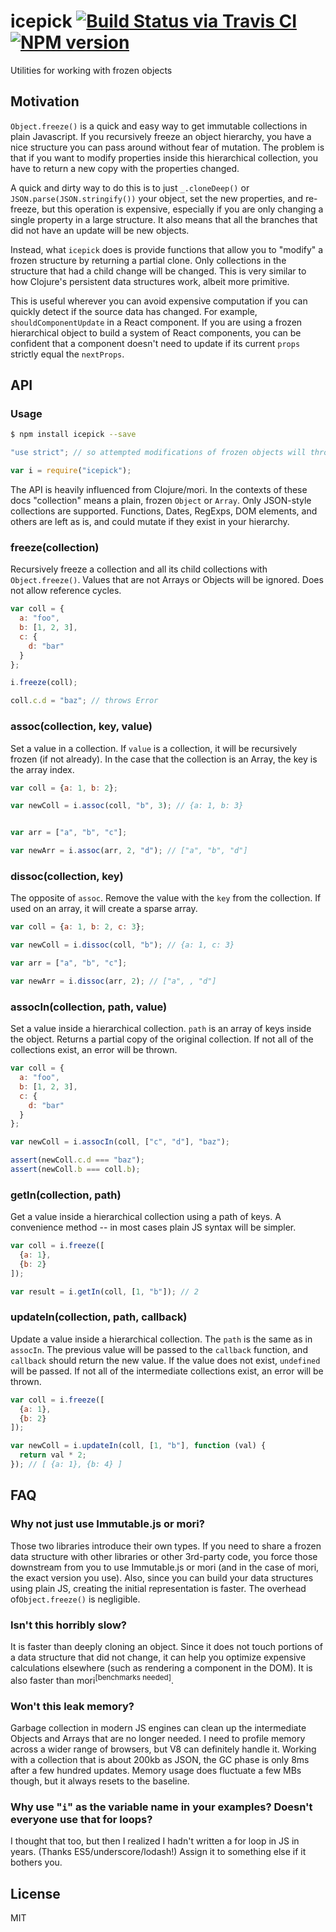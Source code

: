 # icepick [![Build Status via Travis CI](https://travis-ci.org/aearly/icepick.svg?branch=master)](https://travis-ci.org/aearly/icepick) [![NPM version](http://img.shields.io/npm/v/icepick.svg)](https://www.npmjs.org/package/icepick)

Utilities for working with frozen objects

## Motivation

`Object.freeze()` is a quick and easy way to get immutable collections in plain Javascript.  If you recursively freeze an object hierarchy, you have a nice structure you can pass around without fear of mutation.  The problem is that if you want to modify properties inside this hierarchical collection, you have to return a new copy with the properties changed.

A quick and dirty way to do this is to just `_.cloneDeep()` or `JSON.parse(JSON.stringify())` your object, set the new properties, and re-freeze, but this operation is expensive, especially if you are only changing a single property in a large structure.  It also means that all the branches that did not have an update will be new objects.

Instead, what `icepick` does is provide functions that allow you to "modify" a frozen structure by returning a partial clone.  Only collections in the structure that had a child change will be changed.  This is very similar to how Clojure's persistent data structures work, albeit more primitive.

This is useful wherever you can avoid expensive computation if you can quickly detect if the source data has changed.  For example, `shouldComponentUpdate` in a React component.  If you are using a frozen hierarchical object to build a system of React components, you can be confident that a component doesn't need to update if its current `props` strictly equal the `nextProps`.

## API

### Usage

```bash
$ npm install icepick --save
```

```javascript
"use strict"; // so attempted modifications of frozen objects will throw errors

var i = require("icepick");
```

The API is heavily influenced from Clojure/mori.  In the contexts of these docs "collection" means a plain, frozen `Object` or `Array`.  Only JSON-style collections are supported.  Functions, Dates, RegExps, DOM elements, and others are left as is, and could mutate if they exist in your hierarchy.

### freeze(collection)

Recursively freeze a collection and all its child collections with `Object.freeze()`. Values that are not Arrays or Objects will be ignored.  Does not allow reference cycles.

```javascript
var coll = {
  a: "foo",
  b: [1, 2, 3],
  c: {
    d: "bar"
  }
};

i.freeze(coll);

coll.c.d = "baz"; // throws Error
```


### assoc(collection, key, value)

Set a value in a collection.  If `value` is a collection, it will be recursively frozen (if not already).  In the case that the collection is an Array, the key is the array index.

```javascript
var coll = {a: 1, b: 2};

var newColl = i.assoc(coll, "b", 3); // {a: 1, b: 3}


var arr = ["a", "b", "c"];

var newArr = i.assoc(arr, 2, "d"); // ["a", "b", "d"]
```


### dissoc(collection, key)

The opposite of `assoc`.  Remove the value with the `key` from the collection.  If used on an array, it will create a sparse array.

```javascript
var coll = {a: 1, b: 2, c: 3};

var newColl = i.dissoc(coll, "b"); // {a: 1, c: 3}

var arr = ["a", "b", "c"];

var newArr = i.dissoc(arr, 2); // ["a", , "d"]
```


### assocIn(collection, path, value)

Set a value inside a hierarchical collection.  `path` is an array of keys inside the object.  Returns a partial copy of the original collection. If not all of the collections exist, an error will be thrown.

```javascript
var coll = {
  a: "foo",
  b: [1, 2, 3],
  c: {
    d: "bar"
  }
};

var newColl = i.assocIn(coll, ["c", "d"], "baz");

assert(newColl.c.d === "baz");
assert(newColl.b === coll.b);
```

### getIn(collection, path)

Get a value inside a hierarchical collection using a path of keys.  A convenience method -- in most cases plain JS syntax will be simpler.

```javascript
var coll = i.freeze([
  {a: 1},
  {b: 2}
]);

var result = i.getIn(coll, [1, "b"]); // 2
```

### updateIn(collection, path, callback)

Update a value inside a hierarchical collection.  The `path` is the same as in `assocIn`.  The previous value will be passed to the `callback` function, and `callback` should return the new value.  If the value does not exist, `undefined` will be passed.  If not all of the intermediate collections exist, an error will be thrown.

```javascript
var coll = i.freeze([
  {a: 1},
  {b: 2}
]);

var newColl = i.updateIn(coll, [1, "b"], function (val) {
  return val * 2;
}); // [ {a: 1}, {b: 4} ]
```

## FAQ

### Why not just use Immutable.js or mori?

Those two libraries introduce their own types.  If you need to share a frozen data structure with other libraries or other 3rd-party code, you force those downstream from you to use Immutable.js or mori (and in the case of mori, the exact version you use).  Also, since you can build your data structures using plain JS, creating the initial representation is faster.  The overhead of`Object.freeze()` is negligible.

### Isn't this horribly slow?

It is faster than deeply cloning an object.  Since it does not touch portions of a data structure that did not change, it can help you optimize expensive calculations elsewhere (such as rendering a component in the DOM).  It is also faster than mori<sup>\[benchmarks needed\]</sup>.

### Won't this leak memory?

Garbage collection in modern JS engines can clean up the intermediate Objects and Arrays that are no longer needed.  I need to profile memory across a wider range of browsers, but V8 can definitely handle it.  Working with a collection that is about 200kb as JSON, the GC phase is only 8ms after a few hundred updates.  Memory usage does fluctuate a few MBs though, but it always resets to the baseline.

### Why use "`i`" as the variable name in your examples?  Doesn't everyone use that for loops?

I thought that too, but then I realized I hadn't written a for loop in JS in years. (Thanks ES5/underscore/lodash!)  Assign it to something else if it bothers you.

## License

MIT
